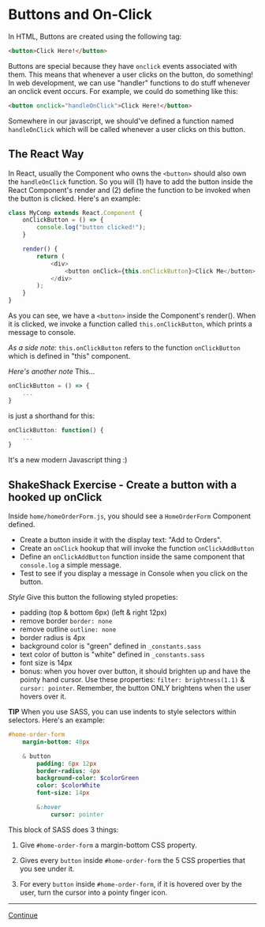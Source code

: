 # Buttons and On-Click

In HTML, Buttons are created using the following tag:

```html
<button>Click Here!</button>
```

Buttons are special because they have `onclick` events associated with them.
This means that whenever a user clicks on the button, do something!
In web development, we can use "handler" functions to do stuff whenever an onclick event occurs.
For example, we could do something like this:

```html
<button onclick="handleOnClick">Click Here!</button>
```

Somewhere in our javascript, we should've defined a function named `handleOnClick` which will be called whenever a user clicks on this button.

## The React Way

In React, usually the Component who owns the `<button>` should also own the `handleOnClick` function. So you will (1) have to add the button inside the React Component's render and (2) define the function to be invoked when the button is clicked.
Here's an example:

```javascript
class MyComp extends React.Component {
    onClickButton = () => {
        console.log("button clicked!");
    }

    render() {
        return (
            <div>
                <button onClick={this.onClickButton}>Click Me</button>
            </div>
        );
    }
}
```

As you can see, we have a `<button>` inside the Component's render(). When it is clicked, we invoke a function called `this.onClickButton`, which prints a message to console. 

*As a side note:* `this.onClickButton` refers to the function `onClickButton` which is defined in "this" component.

*Here's another note* This...

```javascript
onClickButton = () => {
    ...
}
```

is just a shorthand for this:

```javascript
onClickButton: function() {
    ...
}
```

It's a new modern Javascript thing :)

## ShakeShack Exercise - Create a button with a hooked up onClick

Inside `home/homeOrderForm.js`, you should see a `HomeOrderForm` Component defined.

- Create a button inside it with the display text: "Add to Orders".
- Create an `onClick` hookup that will invoke the function `onClickAddButton`
- Define an `onClickAddButton` function inside the same component that `console.log` a simple message.
- Test to see if you display a message in Console when you click on the button.

*Style*
Give this button the following styled propeties:

- padding (top & bottom 6px) (left & right 12px)
- remove border `border: none`
- remove outline `outline: none`
- border radius is 4px
- background color is "green" defined in `_constants.sass`
- text color of button is "white" defined in `_constants.sass`
- font size is 14px
- bonus: when you hover over button, it should brighten up and have the pointy hand cursor. Use these properties: `filter: brightness(1.1)` & `cursor: pointer`. Remember, the button ONLY brightens when the user hovers over it.

**TIP** When you use SASS, you can use indents to style selectors within selectors. Here's an example:

```sass
#home-order-form
    margin-bottom: 48px

    & button
        padding: 6px 12px
        border-radius: 4px
        background-color: $colorGreen
        color: $colorWhite
        font-size: 14px

        &:hover
            cursor: pointer
```

This block of SASS does 3 things:

1. Give `#home-order-form` a margin-bottom CSS property.

2. Gives every `button` inside `#home-order-form` the 5 CSS properties that you see under it.

3. For every `button` inside `#home-order-form`, if it is hovered over by the user, turn the cursor into a pointy finger icon.

---

[Continue](./07_input_onchange.md)
